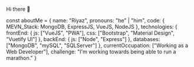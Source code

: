Hi there 👋

const aboutMe = {
   name: "Riyaz",
   pronouns: "he" | "him",
   code: { MEVN_Stack: MongoDB, ExpressJS, VueJS, NodeJS },
   technologies: {
      frontEnd: {
         js: ["VueJS", "PWA"],
         css: ["Bootstrap", "Material Design", "Vuetify UI"]
      },
      backEnd: {
         js: ["Node", "Express"]
      },
      databases: ["MongoDB", "mySQL", "SQLServer"]
   },
   currentOccupation: ["Working as a Web Developer"],
   challenge: "I'm working towards being able to run a marathon."
}
